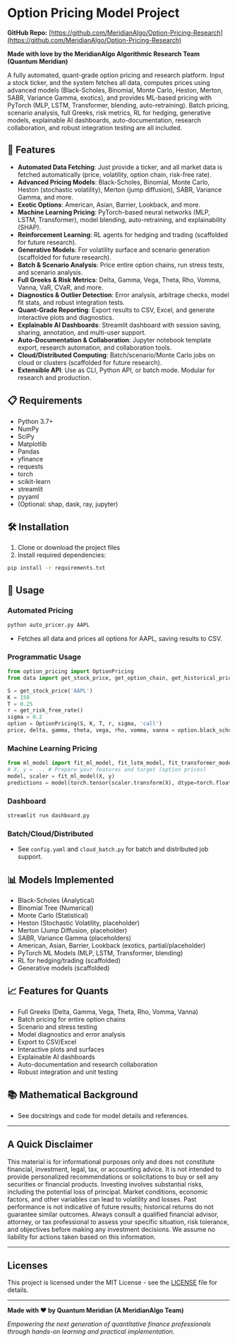 # Option Pricing Model Project

**GitHub Repo:** [https://github.com/MeridianAlgo/Option-Pricing-Research](https://github.com/MeridianAlgo/Option-Pricing-Research)

**Made with love by the MeridianAlgo Algorithmic Research Team (Quantum Meridian)**

A fully automated, quant-grade option pricing and research platform. Input a stock ticker, and the system fetches all data, computes prices using advanced models (Black-Scholes, Binomial, Monte Carlo, Heston, Merton, SABR, Variance Gamma, exotics), and provides ML-based pricing with PyTorch (MLP, LSTM, Transformer, blending, auto-retraining). Batch pricing, scenario analysis, full Greeks, risk metrics, RL for hedging, generative models, explainable AI dashboards, auto-documentation, research collaboration, and robust integration testing are all included.

## 🚀 Features

- **Automated Data Fetching**: Just provide a ticker, and all market data is fetched automatically (price, volatility, option chain, risk-free rate).
- **Advanced Pricing Models**: Black-Scholes, Binomial, Monte Carlo, Heston (stochastic volatility), Merton (jump diffusion), SABR, Variance Gamma, and more.
- **Exotic Options**: American, Asian, Barrier, Lookback, and more.
- **Machine Learning Pricing**: PyTorch-based neural networks (MLP, LSTM, Transformer), model blending, auto-retraining, and explainability (SHAP).
- **Reinforcement Learning**: RL agents for hedging and trading (scaffolded for future research).
- **Generative Models**: For volatility surface and scenario generation (scaffolded for future research).
- **Batch & Scenario Analysis**: Price entire option chains, run stress tests, and scenario analysis.
- **Full Greeks & Risk Metrics**: Delta, Gamma, Vega, Theta, Rho, Vomma, Vanna, VaR, CVaR, and more.
- **Diagnostics & Outlier Detection**: Error analysis, arbitrage checks, model fit stats, and robust integration tests.
- **Quant-Grade Reporting**: Export results to CSV, Excel, and generate interactive plots and diagnostics.
- **Explainable AI Dashboards**: Streamlit dashboard with session saving, sharing, annotation, and multi-user support.
- **Auto-Documentation & Collaboration**: Jupyter notebook template export, research automation, and collaboration tools.
- **Cloud/Distributed Computing**: Batch/scenario/Monte Carlo jobs on cloud or clusters (scaffolded for future research).
- **Extensible API**: Use as CLI, Python API, or batch mode. Modular for research and production.

## 📋 Requirements

- Python 3.7+
- NumPy
- SciPy
- Matplotlib
- Pandas
- yfinance
- requests
- torch
- scikit-learn
- streamlit
- pyyaml
- (Optional: shap, dask, ray, jupyter)

## 🛠️ Installation

1. Clone or download the project files
2. Install required dependencies:

```bash
pip install -r requirements.txt
```

## 🎯 Usage

### Automated Pricing

```bash
python auto_pricer.py AAPL
```
- Fetches all data and prices all options for AAPL, saving results to CSV.

### Programmatic Usage

```python
from option_pricing import OptionPricing
from data import get_stock_price, get_option_chain, get_historical_prices, get_risk_free_rate

S = get_stock_price('AAPL')
K = 150
T = 0.25
r = get_risk_free_rate()
sigma = 0.2
option = OptionPricing(S, K, T, r, sigma, 'call')
price, delta, gamma, theta, vega, rho, vomma, vanna = option.black_scholes()
```

### Machine Learning Pricing

```python
from ml_model import fit_ml_model, fit_lstm_model, fit_transformer_model, blend_models
# X, y = ... # Prepare your features and target (option prices)
model, scaler = fit_ml_model(X, y)
predictions = model(torch.tensor(scaler.transform(X), dtype=torch.float32)).detach().numpy().flatten()
```

### Dashboard

```bash
streamlit run dashboard.py
```

### Batch/Cloud/Distributed
- See `config.yaml` and `cloud_batch.py` for batch and distributed job support.

## 📊 Models Implemented
- Black-Scholes (Analytical)
- Binomial Tree (Numerical)
- Monte Carlo (Statistical)
- Heston (Stochastic Volatility, placeholder)
- Merton (Jump Diffusion, placeholder)
- SABR, Variance Gamma (placeholders)
- American, Asian, Barrier, Lookback (exotics, partial/placeholder)
- PyTorch ML Models (MLP, LSTM, Transformer, blending)
- RL for hedging/trading (scaffolded)
- Generative models (scaffolded)

## 📈 Features for Quants
- Full Greeks (Delta, Gamma, Vega, Theta, Rho, Vomma, Vanna)
- Batch pricing for entire option chains
- Scenario and stress testing
- Model diagnostics and error analysis
- Export to CSV/Excel
- Interactive plots and surfaces
- Explainable AI dashboards
- Auto-documentation and research collaboration
- Robust integration and unit testing

## 📚 Mathematical Background
- See docstrings and code for model details and references.

---
## A Quick Disclaimer

This material is for informational purposes only and does not constitute financial, investment, legal, tax, or accounting advice. It is not intended to provide personalized recommendations or solicitations to buy or sell any securities or financial products.
Investing involves substantial risks, including the potential loss of principal. Market conditions, economic factors, and other variables can lead to volatility and losses. Past performance is not indicative of future results; historical returns do not guarantee similar outcomes.
Always consult a qualified financial advisor, attorney, or tax professional to assess your specific situation, risk tolerance, and objectives before making any investment decisions. We assume no liability for actions taken based on this information.

---
## Licenses 

This project is licensed under the MIT License - see the [LICENSE](LICENSE.txt) file for details.

---

**Made with ❤️ by Quantum Meridian (A MeridianAlgo Team)**

*Empowering the next generation of quantitative finance professionals through hands-on learning and practical implementation.*



